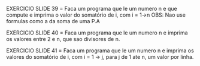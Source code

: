 EXERCICIO SLIDE 39 = Faca um programa que le um numero n e que compute e imprima o valor do somatório de i, com i = 1->n
OBS: Nao use formulas como a da soma de uma P.A

EXERCICIO SLIDE 40 = Faca um programa que le um numero n e imprima os valores entre 2 e n, que sao divisores de n.

EXERCICIO SLIDE 41 = Faca um programa que le um numero n e imprima os valores do somatório de i, com i = 1 -> j, para j de 1 ate n, um valor por linha.
